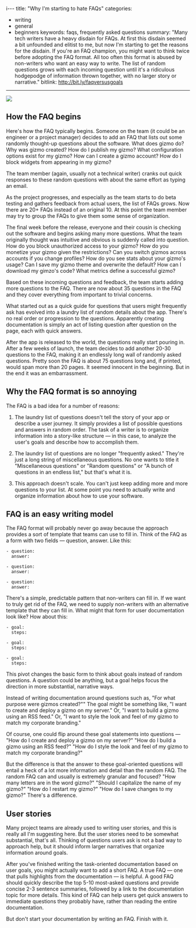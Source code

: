 i---
title: "Why I'm starting to hate FAQs"
categories:
- writing
- general
- beginners
keywords: faqs, frequently asked questions
summary: "Many tech writers have a heavy disdain for FAQs. At first this disdain seemed a bit unfounded and elitist to me, but now I'm starting to get the reasons for the disdain. If you're an FAQ champion, you might want to think twice before adopting the FAQ format. All too often this format is abused by non-writers who want an easy way to write. The list of random questions grows with each incoming question until it's a ridiculous hodgepodge of information thrown together, with no larger story or narrative."
bitlink: http://bit.ly/faqversusgoals
---

<img src="faqsversusgoals.png"/>

## How the FAQ begins

Here's how the FAQ typically begins. Someone on the team (it could be an engineer or a project manager) decides to add an FAQ that lists out some randomly thought-up questions about the software. What does gizmo do? Why was gizmo created? How do I publish my gizmo? What configuration options exist for my gizmo? How can I create a gizmo account? How do I block widgets from appearing in my gizmo?

The team member (again, usually not a technical writer) cranks out quick responses to these random questions with about the same effort as typing an email.

As the project progresses, and especially as the team starts to do beta testing and gathers feedback from actual users, the list of FAQs grows. Now there are 20+ FAQs instead of an original 10. At this point the team member may try to group the FAQs to give them some sense of organization.

The final week before the release, everyone and their cousin is checking out the software and begins asking many more questions. What the team originally thought was intuitive and obvious is suddenly called into question. How do you block unauthorized access to your gizmo? How do you monetize your gizmo given the restrictions? Can you switch gizmos across accounts if you change profiles? How do you see stats about your gizmo's usage? Can I save my gizmo theme and overwrite the default? How can I download my gimzo's code? What metrics define a successful gizmo?

Based on these incoming questions and feedback, the team starts adding more questions to the FAQ. There are now about 35 questions in the FAQ and they cover everything from important to trivial concerns.

What started out as a quick guide for questions that users might frequently ask has evolved into a laundry list of random details about the app. There's no real order or progression to the questions. Apparently creating documentation is simply an act of listing question after question on the page, each with quick answers.

After the app is released to the world, the questions really start pouring in. After a few weeks of launch, the team decides to add another 20-30 questions to the FAQ, making it an endlessly long wall of randomly asked questions. Pretty soon the FAQ is about 75 questions long and, if printed, would span more than 20 pages. It seemed innocent in the beginning. But in the end it was an embarrassment.

## Why the FAQ format is so annoying

The FAQ is a bad idea for a number of reasons:

1. The laundry list of questions doesn't tell the story of your app or describe a user journey. It simply provides a list of possible questions and answers in random order. The task of a writer is to organize information into a story-like structure &mdash; in this case, to analyze the user's goals and describe how to accomplish them.

2. The laundry list of questions are no longer "frequently asked." They're just a long string of miscellaneous questions. No one wants to title it "Miscellaneous questions" or "Random questions" or "A bunch of questions in an endless list," but that's what it is.

3. This approach doesn't scale. You can't just keep adding more and more questions to your list. At some point you need to actually write and organize information about how to use your software.

## FAQ is an easy writing model

The FAQ format will probably never go away because the approach provides a sort of template that teams can use to fill in. Think of the FAQ as a form with two fields &mdash; question, answer. Like this:

```
- question:
  answer:

- question:
  answer:

- question:
  answer:
```

There's a simple, predictable pattern that non-writers can fill in. If we want to truly get rid of the FAQ, we need to supply non-writers with an alternative template that they can fill in. What might that form for user documentation look like? How about this:

```
- goal:
  steps:

- goal:
  steps:

- goal:
  steps:
```

This pivot changes the basic form to think about goals instead of random questions. A question could be anything, but a goal helps focus the direction in more substantial, narrative ways.

Instead of writing documentation around questions such as, "For what purpose were gizmos created?"" The goal might be something like, "I want to create and deploy a gizmo on my server." Or, "I want to build a gizmo using an RSS feed." Or, "I want to style the look and feel of my gizmo to match my corporate branding."

Of course, one could flip around these goal statements into questions &mdash; "How do I create and deploy a gizmo on my server?" "How do I build a gizmo using an RSS feed?" "How do I style the look and feel of my gizmo to match my corporate branding?"

But the difference is that the answer to these goal-oriented questions will entail a heck of a lot more information and detail than the random FAQ. The random FAQ can and usually is extremely granular and focused? "How many letters are in the word gizmo?" "Should I capitalize the name of my gizmo?" "How do I restart my gizmo?" "How do I save changes to my gizmo?" There's a difference.

## User stories

Many project teams are already used to writing user stories, and this is really all I'm suggesting here. But the user stories need to be somewhat substantial, that's all. Thinking of questions users ask is not a bad way to approach help, but it should inform larger narratives that organize information around goals.

After you've finished writing the task-oriented documentation based on user goals, you might actually want to add a short FAQ. A true FAQ &mdash; one that pulls highlights from the documentation &mdash; is helpful. A good FAQ should quickly describe the top 5-10 most-asked questions and provide concise 2-3 sentence summaries, followed by a link to the documentation topic for more details. This kind of FAQ can help users get quick answers to immediate questions they probably have, rather than reading the entire documentation. 

But don't start your documentation by writing an FAQ. Finish with it.
